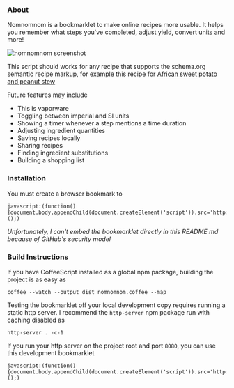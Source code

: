### About

Nomnomnom is a bookmarklet to make online recipes more usable. It helps you remember what steps you've completed, adjust yield, convert units and more!

![nomnomnom screenshot](http://i.imgur.com/jmvGzd1.png)

This script should works for any recipe that supports the schema.org semantic recipe markup, for example this recipe for [African sweet potato and peanut stew](http://www.therecipedepository.com/recipe/650/african-sweet-potato-and-peanut-stew)

Future features may include

 - This is vaporware
 - Toggling between imperial and SI units
 - Showing a timer whenever a step mentions a time duration
 - Adjusting ingredient quantities
 - Saving recipes locally
 - Sharing recipes
 - Finding ingredient substitutions
 - Building a shopping list

### Installation

You must create a browser bookmark to
```
javascript:(function(){document.body.appendChild(document.createElement('script')).src='http://raw.github.com/lucaswoj/nomnomnom/master/dist/nomnomnom.js';})();)
```
*Unfortunately, I can't embed the bookmarklet directly in this README.md because of GitHub's security model*

### Build Instructions

If you have CoffeeScript installed as a global npm package, building the project is as easy as
```
coffee --watch --output dist nomnomnom.coffee --map
```

Testing the bookmarklet off your local development copy requires running a static http server. I recommend the `http-server` npm package run with caching disabled as
```
http-server . -c-1
```
If you run your http server on the project root and port `8080`, you can use this development bookmarklet
```
javascript:(function(){document.body.appendChild(document.createElement('script')).src='http://localhost:8080/dist/nomnomnom.js';})();)
```
